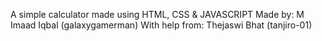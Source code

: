 A simple calculator made using HTML, CSS & JAVASCRIPT
Made by: M Imaad Iqbal (galaxygamerman)
With help from: Thejaswi Bhat (tanjiro-01)